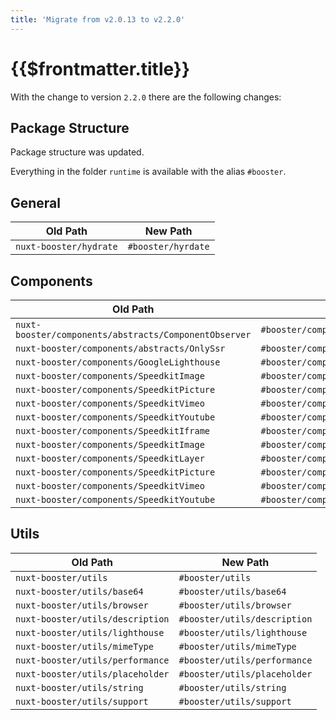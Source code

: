 ```yaml
---
title: 'Migrate from v2.0.13 to v2.2.0'
---
```


# {{$frontmatter.title}}

With the change to version `2.2.0` there are the following changes:

## Package Structure

Package structure was updated.

Everything in the folder `runtime` is available with the alias `#booster`.

## General

| Old Path                | New Path            |
| ----------------------- | ------------------- |
| `nuxt-booster/hydrate` | `#booster/hyrdate` |

## Components

| Old Path                                               | New Path                                          |
| ------------------------------------------------------ | ------------------------------------------------- |
| `nuxt-booster/components/abstracts/ComponentObserver` | `#booster/components/abstracts/ComponentObserver` |
| `nuxt-booster/components/abstracts/OnlySsr`           | `#booster/components/abstracts/OnlySsr`          |
| `nuxt-booster/components/GoogleLighthouse`            | `#booster/components/GoogleLighthouse`           |
| `nuxt-booster/components/SpeedkitImage`               | `#booster/components/SpeedkitImage`              |
| `nuxt-booster/components/SpeedkitPicture`             | `#booster/components/SpeedkitPicture`            |
| `nuxt-booster/components/SpeedkitVimeo`               | `#booster/components/SpeedkitVimeo`              |
| `nuxt-booster/components/SpeedkitYoutube`             | `#booster/components/SpeedkitYoutube`            |
| `nuxt-booster/components/SpeedkitIframe`              | `#booster/components/SpeedkitIframe`             |
| `nuxt-booster/components/SpeedkitImage`               | `#booster/components/SpeedkitImage`              |
| `nuxt-booster/components/SpeedkitLayer`               | `#booster/components/SpeedkitLayer`              |
| `nuxt-booster/components/SpeedkitPicture`             | `#booster/components/SpeedkitPicture`            |
| `nuxt-booster/components/SpeedkitVimeo`               | `#booster/components/SpeedkitVimeo`              |
| `nuxt-booster/components/SpeedkitYoutube`             | `#booster/components/SpeedkitYoutube`            |

## Utils

| Old Path                          | New Path                      |
| --------------------------------- | ----------------------------- |
| `nuxt-booster/utils`             | `#booster/utils`             |
| `nuxt-booster/utils/base64`      | `#booster/utils/base64`      |
| `nuxt-booster/utils/browser`     | `#booster/utils/browser`     |
| `nuxt-booster/utils/description` | `#booster/utils/description` |
| `nuxt-booster/utils/lighthouse`  | `#booster/utils/lighthouse`  |
| `nuxt-booster/utils/mimeType`    | `#booster/utils/mimeType`    |
| `nuxt-booster/utils/performance` | `#booster/utils/performance` |
| `nuxt-booster/utils/placeholder` | `#booster/utils/placeholder` |
| `nuxt-booster/utils/string`      | `#booster/utils/string`      |
| `nuxt-booster/utils/support`     | `#booster/utils/support`     |
